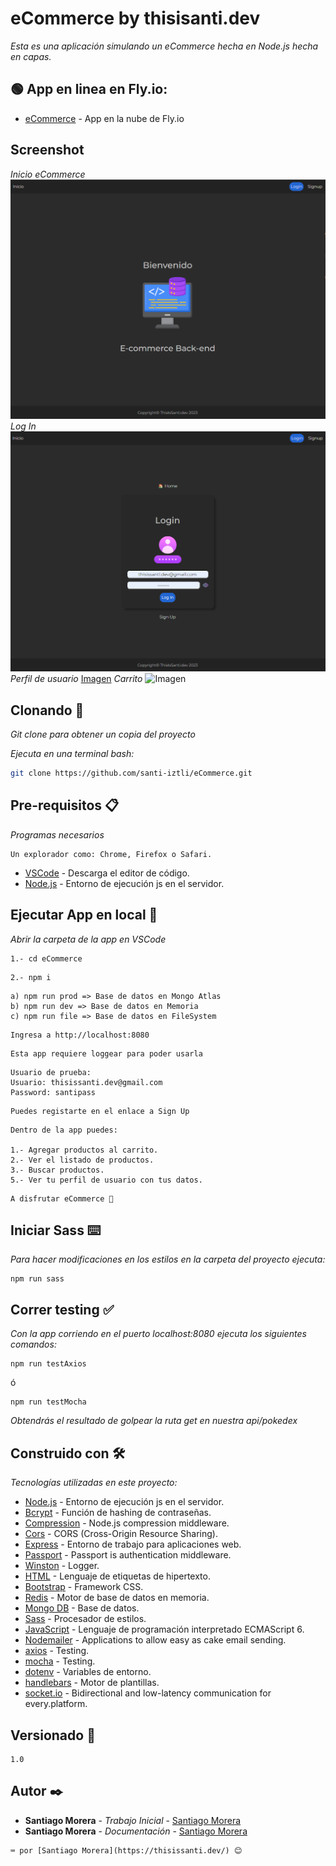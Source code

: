 # eCommerce by thisisanti.dev

_Esta es una aplicación simulando un eCommerce hecha en Node.js hecha en capas._

## 🟢 App en linea en Fly.io:

-   [eCommerce]("https://ecommerce-backend-43495.fly.dev/") - App en la nube de Fly.io

## Screenshot

_Inicio eCommerce_
![Imagen](/public/img/Screenshot%202023-04-06%20083531.png)
_Log In_
![Imagen](/public/img/Screenshot%202023-04-06%20083548.png)
_Perfil de usuario_
[Imagen](/public/img/ScreenshotFavoritos.webp)
_Carrito_
![Imagen](/public/img/ScreenshotBuscador.webp)

## Clonando 🚀

_Git clone para obtener un copia del proyecto_

_Ejecuta en una terminal bash:_

```bash
git clone https://github.com/santi-iztli/eCommerce.git
```

## Pre-requisitos 📋

_Programas necesarios_

```
Un explorador como: Chrome, Firefox o Safari.
```

-   [VSCode](https://code.visualstudio.com/) - Descarga el editor de código.
-   [Node.js](https://nodejs.org/es/docs) - Entorno de ejecución js en el servidor.

## Ejecutar App en local 🔧

_Abrir la carpeta de la app en VSCode_

```
1.- cd eCommerce
```

```
2.- npm i
```

```
a) npm run prod => Base de datos en Mongo Atlas
b) npm run dev => Base de datos en Memoria
c) npm run file => Base de datos en FileSystem
```

```
Ingresa a http://localhost:8080
```

```
Esta app requiere loggear para poder usarla
```

```
Usuario de prueba:
Usuario: thisissanti.dev@gmail.com
Password: santipass
```

```
Puedes registarte en el enlace a Sign Up
```

```
Dentro de la app puedes:

1.- Agregar productos al carrito.
2.- Ver el listado de productos.
3.- Buscar productos.
5.- Ver tu perfil de usuario con tus datos.

```

```
A disfrutar eCommerce 🚀
```

## Iniciar Sass ⌨️

_Para hacer modificaciones en los estilos en la carpeta del proyecto ejecuta:_

```
npm run sass
```

## Correr testing ✅

_Con la app corriendo en el puerto localhost:8080 ejecuta los siguientes comandos:_

```
npm run testAxios
```

ó

```
npm run testMocha
```

_Obtendrás el resultado de golpear la ruta get en nuestra api/pokedex_

## Construido con 🛠️

_Tecnologías utilizadas en este proyecto:_

-   [Node.js](https://nodejs.org/es/docs) - Entorno de ejecución js en el servidor.
-   [Bcrypt](https://openbase.com/js/bcrypt/documentation) - Función de hashing de contraseñas.
-   [Compression](https://www.npmjs.com/package/compression) - Node.js compression middleware.
-   [Cors](https://www.npmjs.com/package/cors) - CORS (Cross-Origin Resource Sharing).
-   [Express](https://expressjs.com/es/) - Entorno de trabajo para aplicaciones web.
-   [Passport](https://www.passportjs.org/) - Passport is authentication middleware.
-   [Winston](https://www.npmjs.com/package/winston) - Logger.
-   [HTML](https://developer.mozilla.org/es/docs/Web/HTML) - Lenguaje de etiquetas de hipertexto.
-   [Bootstrap](https://getbootstrap.com/docs/5.2/getting-started/introduction/) - Framework CSS.
-   [Redis](https://redis.io/docs/getting-started/installation/install-redis-on-windows/) - Motor de base de datos en memoria.
-   [Mongo DB](https://www.mongodb.com/docs/) - Base de datos.
-   [Sass](https://sass-lang.com/documentation/) - Procesador de estilos.
-   [JavaScript](https://www.w3schools.com/js/js_es6.asp) - Lenguaje de programación interpretado ECMAScript 6.
-   [Nodemailer](https://nodemailer.com/usage/) - Applications to allow easy as cake email sending.
-   [axios](https://axios-http.com/docs/intro) - Testing.
-   [mocha](https://axios-http.com/docs/intro) - Testing.
-   [dotenv](https://www.npmjs.com/package/dotenv) - Variables de entorno.
-   [handlebars](https://handlebarsjs.com/guide/) - Motor de plantillas.
-   [socket.io](https://socket.io/get-started/chat) - Bidirectional and low-latency communication for every.platform.

## Versionado 📌

```
1.0
```

## Autor ✒️

-   **Santiago Morera** - _Trabajo Inicial_ - [Santiago Morera](https://thisissanti.dev/)
-   **Santiago Morera** - _Documentación_ - [Santiago Morera](https://thisissanti.dev/)

```
⌨️ por [Santiago Morera](https://thisissanti.dev/) 😊
```
